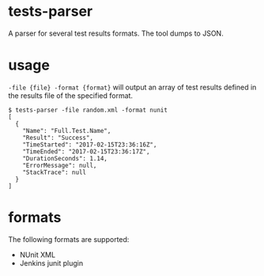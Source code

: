 # tests-parser

A parser for several test results formats. The tool dumps to JSON.

# usage

`-file {file} -format {format}` will output an array of test results defined in the results file of the specified format.

```
$ tests-parser -file random.xml -format nunit
[
  {
    "Name": "Full.Test.Name",
    "Result": "Success",
    "TimeStarted": "2017-02-15T23:36:16Z",
    "TimeEnded": "2017-02-15T23:36:17Z",
    "DurationSeconds": 1.14,
    "ErrorMessage": null,
    "StackTrace": null
  }
]
```

# formats

The following formats are supported:

- NUnit XML
- Jenkins junit plugin
